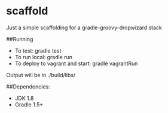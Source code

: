 scaffold
========

Just a simple scaffolding for a gradle-groovy-dropwizard stack

##Running
* To test: gradle test
* To run local: gradle run
* To deploy to vagrant and start: gradle vagrantRun

Output will be in ./build/libs/

##Dependencies:
* JDK 1.8
* Gradle 1.5+
